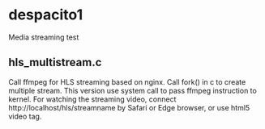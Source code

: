 # despacito1
Media streaming test

## hls_multistream.c
Call ffmpeg for HLS streaming based on nginx.
Call fork() in c to create multiple stream.
This version use system call to pass ffmpeg instruction to kernel.
For watching the streaming video, connect http://localhost/hls/streamname by Safari or Edge browser, or use html5 video tag.
